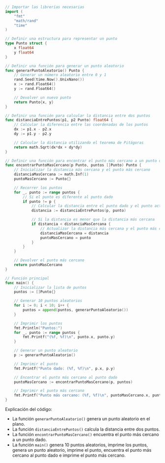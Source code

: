 ```go
// Importar las librerías necesarias
import (
	"fmt"
	"math/rand"
	"time"
)

// Definir una estructura para representar un punto
type Punto struct {
	x float64
	y float64
}

// Definir una función para generar un punto aleatorio
func generarPuntoAleatorio() Punto {
	// Generar un número aleatorio entre 0 y 1
	rand.Seed(time.Now().UnixNano())
	x := rand.Float64()
	y := rand.Float64()

	// Devolver un nuevo punto
	return Punto{x, y}
}

// Definir una función para calcular la distancia entre dos puntos
func distanciaEntrePuntos(p1, p2 Punto) float64 {
	// Calcular la diferencia entre las coordenadas de los puntos
	dx := p1.x - p2.x
	dy := p1.y - p2.y

	// Calcular la distancia utilizando el teorema de Pitágoras
	return math.Sqrt(dx*dx + dy*dy)
}

// Definir una función para encontrar el punto más cercano a un punto dado
func encontrarPuntoMasCercano(p Punto, puntos []Punto) Punto {
	// Inicializar la distancia más cercana y el punto más cercano
	distanciaMasCercana := math.Inf(1)
	puntoMasCercano := Punto{}

	// Recorrer los puntos
	for _, punto := range puntos {
		// Si el punto es diferente al punto dado
		if punto != p {
			// Calcular la distancia entre el punto dado y el punto actual
			distancia := distanciaEntrePuntos(p, punto)

			// Si la distancia es menor que la distancia más cercana
			if distancia < distanciaMasCercana {
				// Actualizar la distancia más cercana y el punto más cercano
				distanciaMasCercana = distancia
				puntoMasCercano = punto
			}
		}
	}

	// Devolver el punto más cercano
	return puntoMasCercano
}

// Función principal
func main() {
	// Inicializar la lista de puntos
	puntos := []Punto{}

	// Generar 10 puntos aleatorios
	for i := 0; i < 10; i++ {
		puntos = append(puntos, generarPuntoAleatorio())
	}

	// Imprimir los puntos
	fmt.Println("Puntos:")
	for _, punto := range puntos {
		fmt.Printf("(%f, %f)\n", punto.x, punto.y)
	}

	// Generar un punto aleatorio
	p := generarPuntoAleatorio()

	// Imprimir el punto
	fmt.Printf("Punto dado: (%f, %f)\n", p.x, p.y)

	// Encontrar el punto más cercano al punto dado
	puntoMasCercano := encontrarPuntoMasCercano(p, puntos)

	// Imprimir el punto más cercano
	fmt.Printf("Punto más cercano: (%f, %f)\n", puntoMasCercano.x, puntoMasCercano.y)
}
```

Explicación del código:

* La función `generarPuntoAleatorio()` genera un punto aleatorio en el plano.
* La función `distanciaEntrePuntos()` calcula la distancia entre dos puntos.
* La función `encontrarPuntoMasCercano()` encuentra el punto más cercano a un punto dado.
* La función `main()` genera 10 puntos aleatorios, imprime los puntos, genera un punto aleatorio, imprime el punto, encuentra el punto más cercano al punto dado e imprime el punto más cercano.